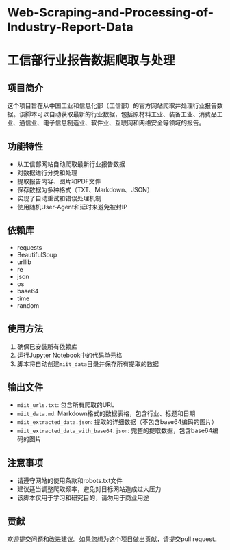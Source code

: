 # Web-Scraping-and-Processing-of-Industry-Report-Data
# 工信部行业报告数据爬取与处理

## 项目简介

这个项目旨在从中国工业和信息化部（工信部）的官方网站爬取并处理行业报告数据。该脚本可以自动获取最新的行业数据，包括原材料工业、装备工业、消费品工业、通信业、电子信息制造业、软件业、互联网和网络安全等领域的报告。

## 功能特性

- 从工信部网站自动爬取最新行业报告数据
- 对数据进行分类和处理
- 提取报告内容、图片和PDF文件
- 保存数据为多种格式（TXT、Markdown、JSON）
- 实现了自动重试和错误处理机制
- 使用随机User-Agent和延时来避免被封IP

## 依赖库

- requests
- BeautifulSoup
- urllib
- re
- json
- os
- base64
- time
- random

## 使用方法

1. 确保已安装所有依赖库
2. 运行Jupyter Notebook中的代码单元格
3. 脚本将自动创建`miit_data`目录并保存所有提取的数据

## 输出文件

- `miit_urls.txt`: 包含所有爬取的URL
- `miit_data.md`: Markdown格式的数据表格，包含行业、标题和日期
- `miit_extracted_data.json`: 提取的详细数据（不包含base64编码的图片）
- `miit_extracted_data_with_base64.json`: 完整的提取数据，包含base64编码的图片

## 注意事项

- 请遵守网站的使用条款和robots.txt文件
- 建议适当调整爬取频率，避免对目标网站造成过大压力
- 该脚本仅用于学习和研究目的，请勿用于商业用途

## 贡献

欢迎提交问题和改进建议。如果您想为这个项目做出贡献，请提交pull request。

